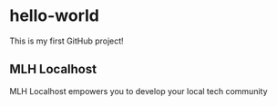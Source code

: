 # hello-world
This is my first GitHub project!

## MLH Localhost

MLH Localhost empowers you to develop your local tech community
